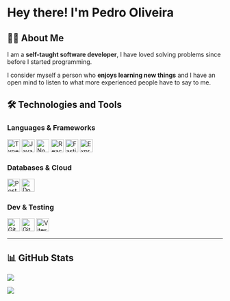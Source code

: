 # Hey there! I'm Pedro Oliveira
## 👨‍💻 About Me

I am a **self-taught software developer**, I have loved solving problems since before I started programming.

I consider myself a person who **enjoys learning new things** and I have an open mind to listen to what more experienced people have to say to me.

## 🛠️ Technologies and Tools

### **Languages & Frameworks**
<p>
  <img title="TypeScript" alt="TypeScript" width="30px" src="https://raw.githubusercontent.com/marwin1991/profile-technology-icons/refs/heads/main/icons/typescript.png" />
  <img title="JavaScript" alt="JavaScript" width="30px" src="https://raw.githubusercontent.com/marwin1991/profile-technology-icons/refs/heads/main/icons/javascript.png" />
  <img title="Node.js" alt="Node.js" width="30px" src="https://raw.githubusercontent.com/marwin1991/profile-technology-icons/refs/heads/main/icons/node_js.png" />
  <img title="React" alt="React" width="30px" src="https://raw.githubusercontent.com/marwin1991/profile-technology-icons/refs/heads/main/icons/react.png" />
  <img title="Fastify" alt="Fastify" width="30px" src="https://github.com/marwin1991/profile-technology-icons/blob/main/icons/fastify.png" />
  <img title="Express.js" alt="Express.js" width="30px" src="https://raw.githubusercontent.com/marwin1991/profile-technology-icons/refs/heads/main/icons/express.png" />
</p>

### **Databases & Cloud**
<p>
  <img title="PostgreSQL" alt="PostgreSQL" width="30px" src="https://raw.githubusercontent.com/marwin1991/profile-technology-icons/refs/heads/main/icons/postgresql.png" />
  <img title="Docker" alt="Docker" width="30px" src="https://raw.githubusercontent.com/marwin1991/profile-technology-icons/refs/heads/main/icons/docker.png" />
</p>

### **Dev & Testing**
<p>
  <img title="Git" alt="Git" width="30px" src="https://raw.githubusercontent.com/marwin1991/profile-technology-icons/refs/heads/main/icons/git.png" />
  <img title="GitHub" alt="GitHub" width="30px" src="https://raw.githubusercontent.com/marwin1991/profile-technology-icons/refs/heads/main/icons/github.png" />
  <img title="Vitest" alt="Vitest" width="30px" src="https://cdn.jsdelivr.net/gh/devicons/devicon/icons/vitest/vitest-plain.svg" />

</p>

---

## 📊 GitHub Stats

<p>
  <img align="center" src="https://github-readme-stats.vercel.app/api?username=pedrogagodev&theme=tokyonight&hide_border=false&include_all_commits=false&count_private=true" />
</p>
<p>
  <img align="center" src="https://github-readme-stats.vercel.app/api/top-langs/?username=pedrogagodev&theme=tokyonight&hide_border=false&include_all_commits=false&count_private=true&layout=compact" />
</p>
